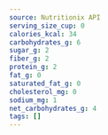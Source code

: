 ```yaml
---
source: Nutritionix API
serving_size_cup: 0
calories_kcal: 34
carbohydrates_g: 6
sugar_g: 2
fiber_g: 2
protein_g: 2
fat_g: 0
saturated_fat_g: 0
cholesterol_mg: 0
sodium_mg: 1
net_carbohydrates_g: 4
tags: []
---
```


